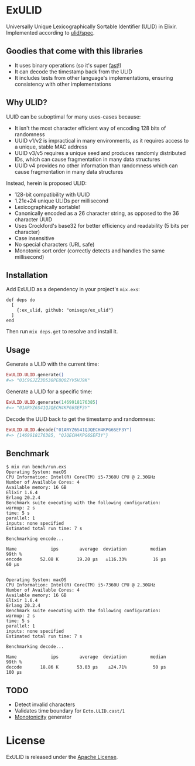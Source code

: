 # ExULID
Universally Unique Lexicographically Sortable Identifier (ULID) in Elixir.
Implemented according to [ulid/spec](https://github.com/ulid/spec).

## Goodies that come with this libraries

- It uses binary operations (so it's super [fast](#benchmark)!)
- It can decode the timestamp back from the ULID
- It includes tests from other language's implementations, ensuring consistency with other implementations

## Why ULID?

UUID can be suboptimal for many uses-cases because:

- It isn't the most character efficient way of encoding 128 bits of randomness
- UUID v1/v2 is impractical in many environments, as it requires access to a unique, stable MAC address
- UUID v3/v5 requires a unique seed and produces randomly distributed IDs, which can cause fragmentation in many data structures
- UUID v4 provides no other information than randomness which can cause fragmentation in many data structures

Instead, herein is proposed ULID:

- 128-bit compatibility with UUID
- 1.21e+24 unique ULIDs per millisecond
- Lexicographically sortable!
- Canonically encoded as a 26 character string, as opposed to the 36 character UUID
- Uses Crockford's base32 for better efficiency and readability (5 bits per character)
- Case insensitive
- No special characters (URL safe)
- Monotonic sort order (correctly detects and handles the same millisecond)

## Installation

Add ExULID as a dependency in your project's `mix.exs`:

```
def deps do
  [
    {:ex_ulid, github: "omisego/ex_ulid"}
  ]
end
```

Then run `mix deps.get` to resolve and install it.

## Usage

Generate a ULID with the current time:

```ex
ExULID.ULID.generate()
#=> "01C9GJZZ3D530PE8Q0ZYV5HJ9K"
```

Generate a ULID for a specific time:

```ex
ExULID.ULID.generate(1469918176385)
#=> "01ARYZ6S41QJQECH4KPG6SEF3Y"
```

Decode the ULID back to get the timestamp and randomness:

```ex
ExULID.ULID.decode("01ARYZ6S41QJQECH4KPG6SEF3Y")
#=> {1469918176385, "QJQECH4KPG6SEF3Y"}
```

## Benchmark

```
$ mix run bench/run.exs
Operating System: macOS
CPU Information: Intel(R) Core(TM) i5-7360U CPU @ 2.30GHz
Number of Available Cores: 4
Available memory: 16 GB
Elixir 1.6.4
Erlang 20.2.4
Benchmark suite executing with the following configuration:
warmup: 2 s
time: 5 s
parallel: 1
inputs: none specified
Estimated total run time: 7 s

Benchmarking encode...

Name             ips        average  deviation         median         99th %
encode       52.08 K       19.20 μs   ±116.33%          16 μs          60 μs


Operating System: macOS
CPU Information: Intel(R) Core(TM) i5-7360U CPU @ 2.30GHz
Number of Available Cores: 4
Available memory: 16 GB
Elixir 1.6.4
Erlang 20.2.4
Benchmark suite executing with the following configuration:
warmup: 2 s
time: 5 s
parallel: 1
inputs: none specified
Estimated total run time: 7 s

Benchmarking decode...

Name             ips        average  deviation         median         99th %
decode       18.86 K       53.03 μs    ±24.71%          50 μs         100 μs
```

## TODO
- Detect invalid characters
- Validates time boundary for `Ecto.ULID.cast/1`
- [Monotonicity](https://github.com/ulid/spec#monotonicity) generator

# License

ExULID is released under the [Apache License](https://www.apache.org/licenses/LICENSE-2.0).
